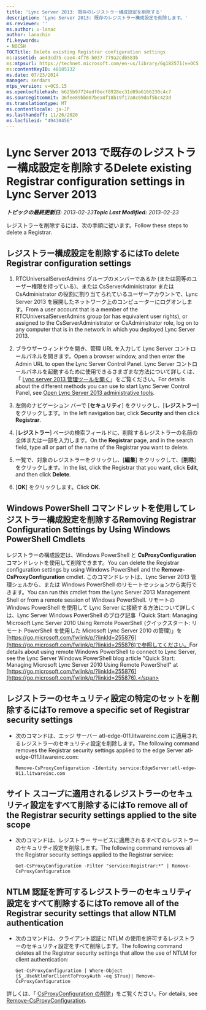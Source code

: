 ```yaml
---
title: 'Lync Server 2013: 既存のレジストラー構成設定を削除する'
description: 'Lync Server 2013: 既存のレジストラー構成設定を削除します。'
ms.reviewer: ''
ms.author: v-lanac
author: lanachin
f1.keywords:
- NOCSH
TOCTitle: Delete existing Registrar configuration settings
ms:assetid: ae43cd75-cae4-4f78-b037-779a2cdb583b
ms:mtpsurl: https://technet.microsoft.com/en-us/library/Gg182571(v=OCS.15)
ms:contentKeyID: 48185132
ms.date: 07/23/2014
manager: serdars
mtps_version: v=OCS.15
ms.openlocfilehash: b625b97724edf0ecf8928ec31d89a6166230c4c7
ms.sourcegitcommit: 36fee89bb887bea4f18b19f17a8c69daf5bc423d
ms.translationtype: MT
ms.contentlocale: ja-JP
ms.lasthandoff: 11/26/2020
ms.locfileid: "49430456"
---
```

# <a name="delete-existing-registrar-configuration-settings-in-lync-server-2013"></a><span data-ttu-id="3261d-103">Lync Server 2013 で既存のレジストラー構成設定を削除する</span><span class="sxs-lookup"><span data-stu-id="3261d-103">Delete existing Registrar configuration settings in Lync Server 2013</span></span>

<div data-xmlns="http://www.w3.org/1999/xhtml">

<div class="topic" data-xmlns="http://www.w3.org/1999/xhtml" data-msxsl="urn:schemas-microsoft-com:xslt" data-cs="https://msdn.microsoft.com/">

<div data-asp="https://msdn2.microsoft.com/asp">



</div>

<div id="mainSection">

<div id="mainBody"><span data-ttu-id="3261d-104">

<span> </span></span><span class="sxs-lookup"><span data-stu-id="3261d-104">

<span> </span></span></span>

<span data-ttu-id="3261d-105">_**トピックの最終更新日:** 2013-02-23_</span><span class="sxs-lookup"><span data-stu-id="3261d-105">_**Topic Last Modified:** 2013-02-23_</span></span>

<span data-ttu-id="3261d-106">レジストラーを削除するには、次の手順に従います。</span><span class="sxs-lookup"><span data-stu-id="3261d-106">Follow these steps to delete a Registrar.</span></span>

<div>

## <a name="to-delete-registrar-configuration-settings"></a><span data-ttu-id="3261d-107">レジストラー構成設定を削除するには</span><span class="sxs-lookup"><span data-stu-id="3261d-107">To delete Registrar configuration settings</span></span>

1.  <span data-ttu-id="3261d-108">RTCUniversalServerAdmins グループのメンバーであるか (または同等のユーザー権限を持っている)、または CsServerAdministrator または CsAdministrator の役割に割り当てられているユーザーアカウントで、Lync Server 2013 を展開したネットワーク上のコンピューターにログオンします。</span><span class="sxs-lookup"><span data-stu-id="3261d-108">From a user account that is a member of the RTCUniversalServerAdmins group (or has equivalent user rights), or assigned to the CsServerAdministrator or CsAdministrator role, log on to any computer that is in the network in which you deployed Lync Server 2013.</span></span>

2.  <span data-ttu-id="3261d-109">ブラウザーウィンドウを開き、管理 URL を入力して Lync Server コントロールパネルを開きます。</span><span class="sxs-lookup"><span data-stu-id="3261d-109">Open a browser window, and then enter the Admin URL to open the Lync Server Control Panel.</span></span> <span data-ttu-id="3261d-110">Lync Server コントロールパネルを起動するために使用できるさまざまな方法について詳しくは、「 [Lync server 2013 管理ツールを開く](lync-server-2013-open-lync-server-administrative-tools.md)」をご覧ください。</span><span class="sxs-lookup"><span data-stu-id="3261d-110">For details about the different methods you can use to start Lync Server Control Panel, see [Open Lync Server 2013 administrative tools](lync-server-2013-open-lync-server-administrative-tools.md).</span></span>

3.  <span data-ttu-id="3261d-111">左側のナビゲーション バーで [**セキュリティ**] をクリックし、[**レジストラー**] をクリックします。</span><span class="sxs-lookup"><span data-stu-id="3261d-111">In the left navigation bar, click **Security** and then click **Registrar**.</span></span>

4.  <span data-ttu-id="3261d-112">[**レジストラー**] ページの検索フィールドに、削除するレジストラーの名前の全体または一部を入力します。</span><span class="sxs-lookup"><span data-stu-id="3261d-112">On the **Registrar** page, and in the search field, type all or part of the name of the Registrar you want to delete.</span></span>

5.  <span data-ttu-id="3261d-113">一覧で、対象のレジストラーをクリックし、[**編集**] をクリックして、[**削除**] をクリックします。</span><span class="sxs-lookup"><span data-stu-id="3261d-113">In the list, click the Registrar that you want, click **Edit**, and then click **Delete**.</span></span>

6.  <span data-ttu-id="3261d-114">[**OK**] をクリックします。</span><span class="sxs-lookup"><span data-stu-id="3261d-114">Click **OK**.</span></span>

</div>

<div>

## <a name="removing-registrar-configuration-settings-by-using-windows-powershell-cmdlets"></a><span data-ttu-id="3261d-115">Windows PowerShell コマンドレットを使用してレジストラー構成設定を削除する</span><span class="sxs-lookup"><span data-stu-id="3261d-115">Removing Registrar Configuration Settings by Using Windows PowerShell Cmdlets</span></span>

<span data-ttu-id="3261d-116">レジストラーの構成設定は、Windows PowerShell と **CsProxyConfiguration** コマンドレットを使用して削除できます。</span><span class="sxs-lookup"><span data-stu-id="3261d-116">You can delete the Registrar configuration settings by using Windows PowerShell and the **Remove-CsProxyConfiguration** cmdlet.</span></span> <span data-ttu-id="3261d-117">このコマンドレットは、Lync Server 2013 管理シェルから、または Windows PowerShell のリモートセッションから実行できます。</span><span class="sxs-lookup"><span data-stu-id="3261d-117">You can run this cmdlet from the Lync Server 2013 Management Shell or from a remote session of Windows PowerShell.</span></span> <span data-ttu-id="3261d-118">リモートの Windows PowerShell を使用して Lync Server に接続する方法について詳しくは、Lync Server Windows PowerShell のブログ記事「Quick Start: Managing Microsoft Lync Server 2010 Using Remote PowerShell (クイックスタート: リモート PowerShell を使用した Microsoft Lync Server 2010 の管理)」を[https://go.microsoft.com/fwlink/p/?linkId=255876](https://go.microsoft.com/fwlink/p/?linkid=255876)で参照してください。</span><span class="sxs-lookup"><span data-stu-id="3261d-118">For details about using remote Windows PowerShell to connect to Lync Server, see the Lync Server Windows PowerShell blog article "Quick Start: Managing Microsoft Lync Server 2010 Using Remote PowerShell" at [https://go.microsoft.com/fwlink/p/?linkId=255876](https://go.microsoft.com/fwlink/p/?linkid=255876).</span></span>

<div>

## <a name="to-remove-a-specific-set-of-registrar-security-settings"></a><span data-ttu-id="3261d-119">レジストラーのセキュリティ設定の特定のセットを削除するには</span><span class="sxs-lookup"><span data-stu-id="3261d-119">To remove a specific set of Registrar security settings</span></span>

  - <span data-ttu-id="3261d-120">次のコマンドは、エッジ サーバー atl-edge-011.litwareinc.com に適用されるレジストラーのセキュリティ設定を削除します。</span><span class="sxs-lookup"><span data-stu-id="3261d-120">The following command removes the Registrar security settings applied to the edge Server atl-edge-011.litwareinc.com:</span></span>
    
        Remove-CsProxyConfiguration -Identity service:EdgeServer:atl-edge-011.litwareinc.com

</div>

<div>

## <a name="to-remove-all-of-the-registrar-security-settings-applied-to-the-site-scope"></a><span data-ttu-id="3261d-121">サイト スコープに適用されるレジストラーのセキュリティ設定をすべて削除するには</span><span class="sxs-lookup"><span data-stu-id="3261d-121">To remove all of the Registrar security settings applied to the site scope</span></span>

  - <span data-ttu-id="3261d-122">次のコマンドは、レジストラー サービスに適用されるすべてのレジストラーのセキュリティ設定を削除します。</span><span class="sxs-lookup"><span data-stu-id="3261d-122">The following command removes all the Registrar security settings applied to the Registrar service:</span></span>
    
        Get-CsProxyConfiguration -Filter "service:Registrar:*" | Remove-CsProxyConfiguration

</div>

<div>

## <a name="to-remove-all-of-the-registrar-security-settings-that-allow-ntlm-authentication"></a><span data-ttu-id="3261d-123">NTLM 認証を許可するレジストラーのセキュリティ設定をすべて削除するには</span><span class="sxs-lookup"><span data-stu-id="3261d-123">To remove all of the Registrar security settings that allow NTLM authentication</span></span>

  - <span data-ttu-id="3261d-124">次のコマンドは、クライアント認証に NTLM の使用を許可するレジストラーのセキュリティ設定をすべて削除します。</span><span class="sxs-lookup"><span data-stu-id="3261d-124">The following command deletes all the Registrar security settings that allow the use of NTLM for client authentication:</span></span>
    
        Get-CsProxyConfiguration | Where-Object {$_.UseNtlmForClientToProxyAuth -eq $True}| Remove-CsProxyConfiguration

</div>

<span data-ttu-id="3261d-125">詳しくは、「 [CsProxyConfiguration の削除](https://docs.microsoft.com/powershell/module/skype/Remove-CsProxyConfiguration)」をご覧ください。</span><span class="sxs-lookup"><span data-stu-id="3261d-125">For details, see [Remove-CsProxyConfiguration](https://docs.microsoft.com/powershell/module/skype/Remove-CsProxyConfiguration).</span></span>

<span data-ttu-id="3261d-126"></div>

</div>

<span> </span>

</div>

</div>

</span><span class="sxs-lookup"><span data-stu-id="3261d-126"></div>

</div>

<span> </span>

</div>

</div>

</span></span></div>

